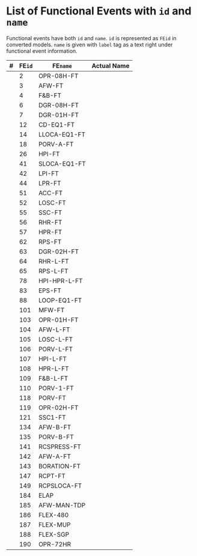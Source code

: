 # List of Functional Events with `id` and `name` 

Functional events have both `id` and `name`. `id` is represented as `FEid` in converted models. `name` is given with `label` tag as a text
right under functional event information.

| # | FE`id` | FE`name`     | Actual Name |
|---|--------|--------------|-------------|
|   | 2      | OPR-08H-FT   |             |
|   | 3      | AFW-FT       |             |
|   | 4      | F&amp;B-FT   |             |
|   | 6      | DGR-08H-FT   |             |
|   | 7      | DGR-01H-FT   |             |
|   | 12     | CD-EQ1-FT    |             |
|   | 14     | LLOCA-EQ1-FT |             |
|   | 18     | PORV-A-FT    |             |
|   | 26     | HPI-FT       |             |
|   | 41     | SLOCA-EQ1-FT |             |
|   | 42     | LPI-FT       |             |
|   | 44     | LPR-FT       |             |
|   | 51     | ACC-FT       |             |
|   | 52     | LOSC-FT      |             |
|   | 55     | SSC-FT       |             |
|   | 56     | RHR-FT       |             |
|   | 57     | HPR-FT       |             |
|   | 62     | RPS-FT       |             |
|   | 63     | DGR-02H-FT   |             |
|   | 64     | RHR-L-FT     |             |
|   | 65     | RPS-L-FT     |             |
|   | 78     | HPI-HPR-L-FT |             |
|   | 83     | EPS-FT       |             |
|   | 88     | LOOP-EQ1-FT  |             |
|   | 101    | MFW-FT       |             |
|   | 103    | OPR-01H-FT   |             |
|   | 104    | AFW-L-FT     |             |
|   | 105    | LOSC-L-FT    |             |
|   | 106    | PORV-L-FT    |             |
|   | 107    | HPI-L-FT     |             |
|   | 108    | HPR-L-FT     |             |
|   | 109    | F&amp;B-L-FT |             |
|   | 110    | PORV-1-FT    |             |
|   | 118    | PORV-FT      |             |
|   | 119    | OPR-02H-FT   |             |
|   | 121    | SSC1-FT      |             |
|   | 134    | AFW-B-FT     |             |
|   | 135    | PORV-B-FT    |             |
|   | 141    | RCSPRESS-FT  |             |
|   | 142    | AFW-A-FT     |             |
|   | 143    | BORATION-FT  |             |
|   | 147    | RCPT-FT      |             |
|   | 149    | RCPSLOCA-FT  |             |
|   | 184    | ELAP         |             |
|   | 185    | AFW-MAN-TDP  |             |
|   | 186    | FLEX-480     |             |
|   | 187    | FLEX-MUP     |             |
|   | 188    | FLEX-SGP     |             |
|   | 190    | OPR-72HR     |             |
